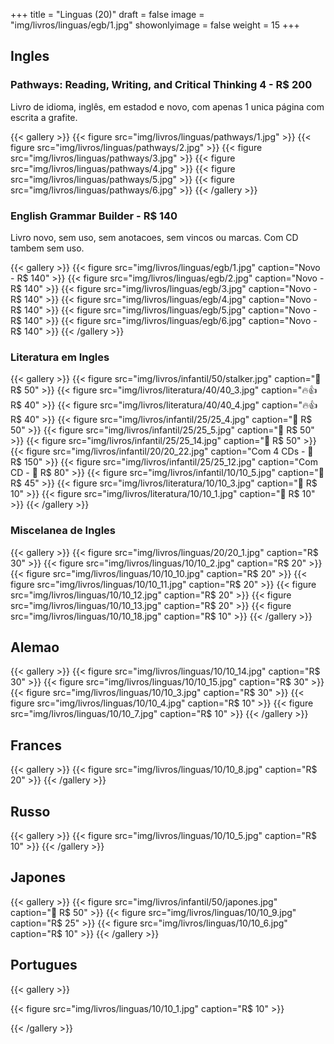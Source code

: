 +++
title = "Linguas (20)"
draft = false
image = "img/livros/linguas/egb/1.jpg"
showonlyimage = false
weight = 15
+++

<!--more-->

## Ingles

### Pathways: Reading, Writing, and Critical Thinking 4 - R$ 200

Livro de idioma, inglês, em estadod e novo, com apenas 1 unica página com escrita a grafite.

{{< gallery >}}
{{< figure src="img/livros/linguas/pathways/1.jpg" >}}
{{< figure src="img/livros/linguas/pathways/2.jpg" >}}
{{< figure src="img/livros/linguas/pathways/3.jpg" >}}
{{< figure src="img/livros/linguas/pathways/4.jpg" >}}
{{< figure src="img/livros/linguas/pathways/5.jpg" >}}
{{< figure src="img/livros/linguas/pathways/6.jpg" >}}
{{< /gallery >}}

### English Grammar Builder - R$ 140

Livro novo, sem uso, sem anotacoes, sem vincos ou marcas. Com CD tambem sem uso.

{{< gallery >}}
{{< figure src="img/livros/linguas/egb/1.jpg" caption="Novo - R$ 140" >}}
{{< figure src="img/livros/linguas/egb/2.jpg" caption="Novo - R$ 140" >}}
{{< figure src="img/livros/linguas/egb/3.jpg" caption="Novo - R$ 140" >}}
{{< figure src="img/livros/linguas/egb/4.jpg" caption="Novo - R$ 140" >}}
{{< figure src="img/livros/linguas/egb/5.jpg" caption="Novo - R$ 140" >}}
{{< figure src="img/livros/linguas/egb/6.jpg" caption="Novo - R$ 140" >}}
{{< /gallery >}}

### Literatura em Ingles

{{< gallery >}}
{{< figure src="img/livros/infantil/50/stalker.jpg" caption="💖 R$ 50" >}}
{{< figure src="img/livros/literatura/40/40_3.jpg" caption="🔥👍 R$ 40" >}}
{{< figure src="img/livros/literatura/40/40_4.jpg" caption="🔥👍 R$ 40" >}}
{{< figure src="img/livros/infantil/25/25_4.jpg" caption="💖 R$ 50" >}}
{{< figure src="img/livros/infantil/25/25_5.jpg" caption="💖 R$ 50" >}}
{{< figure src="img/livros/infantil/25/25_14.jpg" caption="💖 R$ 50" >}}
{{< figure src="img/livros/infantil/20/20_22.jpg" caption="Com 4 CDs - 💖 R$ 150" >}}
{{< figure src="img/livros/infantil/25/25_12.jpg" caption="Com CD - 💖 R$ 80" >}}
{{< figure src="img/livros/infantil/10/10_5.jpg" caption="💖 R$ 45" >}}
{{< figure src="img/livros/literatura/10/10_3.jpg" caption="🤔 R$ 10" >}}
{{< figure src="img/livros/literatura/10/10_1.jpg" caption="💖 R$ 10" >}}
{{< /gallery >}}

### Miscelanea de Ingles

{{< gallery >}}
{{< figure src="img/livros/linguas/20/20_1.jpg" caption="R$ 30" >}}
{{< figure src="img/livros/linguas/10/10_2.jpg" caption="R$ 20" >}}
{{< figure src="img/livros/linguas/10/10_10.jpg" caption="R$ 20" >}}
{{< figure src="img/livros/linguas/10/10_11.jpg" caption="R$ 20" >}}
{{< figure src="img/livros/linguas/10/10_12.jpg" caption="R$ 20" >}}
{{< figure src="img/livros/linguas/10/10_13.jpg" caption="R$ 20" >}}
{{< figure src="img/livros/linguas/10/10_18.jpg" caption="R$ 10" >}}
{{< /gallery >}}

## Alemao

{{< gallery >}}
{{< figure src="img/livros/linguas/10/10_14.jpg" caption="R$ 30" >}}
{{< figure src="img/livros/linguas/10/10_15.jpg" caption="R$ 30" >}}
{{< figure src="img/livros/linguas/10/10_3.jpg" caption="R$ 30" >}}
{{< figure src="img/livros/linguas/10/10_4.jpg" caption="R$ 10" >}}
{{< figure src="img/livros/linguas/10/10_7.jpg" caption="R$ 10" >}}
{{< /gallery >}}

## Frances

{{< gallery >}}
{{< figure src="img/livros/linguas/10/10_8.jpg" caption="R$ 20" >}}
{{< /gallery >}}

## Russo

{{< gallery >}}
{{< figure src="img/livros/linguas/10/10_5.jpg" caption="R$ 10" >}}
{{< /gallery >}}

## Japones

{{< gallery >}}
{{< figure src="img/livros/infantil/50/japones.jpg" caption="💖 R$ 50" >}}
{{< figure src="img/livros/linguas/10/10_9.jpg" caption="R$ 25" >}}
{{< figure src="img/livros/linguas/10/10_6.jpg" caption="R$ 10" >}}
{{< /gallery >}}


## Portugues

{{< gallery >}}

{{< figure src="img/livros/linguas/10/10_1.jpg" caption="R$ 10" >}}


{{< /gallery >}}

